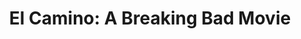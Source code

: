 ---
title: "El Camino: A Breaking Bad Movie"
year: 2019
rating: 3
stars: "★★★"
rewatched: false
permalink: "el-camino-a-breaking-bad-movie"
watched_on: 2022-09-10
---
